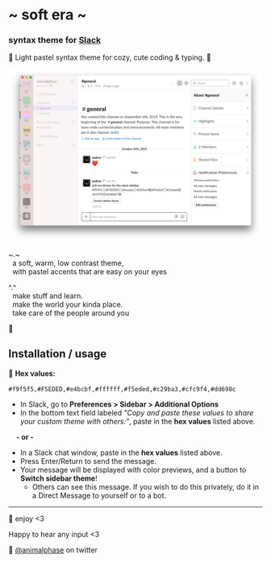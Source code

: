 # \~ soft era \~

### syntax theme for [Slack](https://slack.com/)

🌸 Light pastel syntax theme for cozy, cute coding & typing. 🌱

![soft era syntax theme screenshot](screenshot.png)

\~.\~
<br>&nbsp;&nbsp;a soft, warm, low contrast theme,
<br>&nbsp;&nbsp;with pastel accents that are easy on your eyes

^.^
<br>&nbsp;&nbsp;make stuff and learn.
<br>&nbsp;&nbsp;make the world your kinda place.
<br>&nbsp;&nbsp;take care of the people around you

🌿

## Installation / usage

🎨 **Hex values:**
```
#f9f5f5,#F5EDED,#e4bcbf,#ffffff,#f5eded,#c29ba3,#cfc9f4,#dd698c
```

- In Slack, go to **Preferences > Sidebar > Additional Options**
- In the bottom text field labeled *"Copy and paste these values to share your custom theme with others:"*, paste in the **hex values** listed above.

&nbsp;&nbsp;&nbsp;&nbsp;**\- or \-**

- In a Slack chat window, paste in the **hex values** listed above.
- Press Enter/Return to send the message.
- Your message will be displayed with color previews, and a button to **Switch sidebar theme**!
  - Others can see this message. If you wish to do this privately, do it in a Direct Message to yourself or to a bot.

---

💾 enjoy <3

Happy to hear any input <3

💖 [@animalphase](https://twitter.com/animalphase) on twitter

